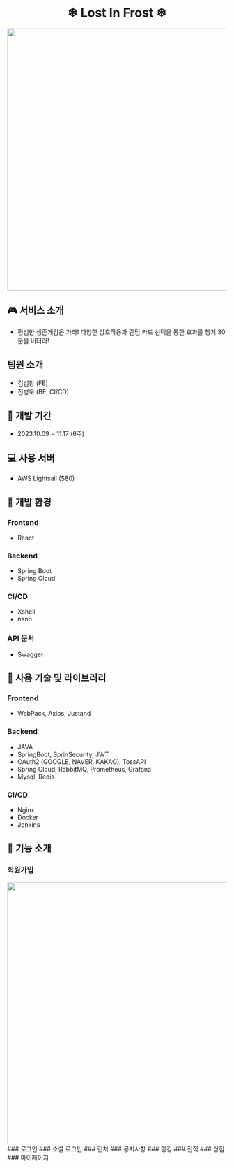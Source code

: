 <div align="center">

# ❄ Lost In Frost ❄
<img src="WEB_IMG/main.png" width="1000" height="600" />

</div>

## 🎮 서비스 소개
- 평범한 생존게임은 가라! 다양한 상호작용과 랜덤 카드 선택을 통한 효과를 챙겨 30분을 버텨라! 

## 팀원 소개
- 김범창 (FE)
- 진병욱 (BE, CI/CD)

## 📆 개발 기간
- 2023.10.09 ~ 11.17 (6주)

## 💻 사용 서버
- AWS Lightsail ($80)

## 💽 개발 환경
### Frontend
- React

### Backend
- Spring Boot
- Spring Cloud

### CI/CD
- Xshell
- nano

### API 문서
- Swagger

## 📜 사용 기술 및 라이브러리
### Frontend
- WebPack, Axios, Justand

### Backend
- JAVA
- SpringBoot, SprinSecurity, JWT
- OAuth2 (GOOGLE, NAVER, KAKAO), TossAPI
- Spring Cloud, RabbitMQ, Prometheus, Grafana
- Mysql, Redis

### CI/CD
- Nginx
- Docker
- Jenkins

## 🔎 기능 소개
### 회원가입
<img src="WEB_IMG/회원가입.png" width="1000" height="600" />
### 로그인
### 소셜 로그인
### 런처
### 공지사항
### 랭킹
### 전적
### 상점
### 마이페이지
